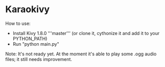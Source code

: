 Karaokivy
=========

How to use:
 * Install Kivy 1.8.0 '''master''' (or clone it, cythonize it and add it to your PYTHON_PATH)
 * Run "python main.py"

Note: It's not ready yet. At the moment it's able to play some .ogg audio files; it still needs improvement.
